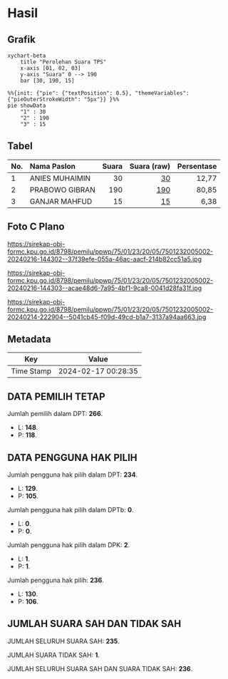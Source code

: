 # Hasil

## Grafik

```mermaid
xychart-beta
    title "Perolehan Suara TPS"
    x-axis [01, 02, 03]
    y-axis "Suara" 0 --> 190
    bar [30, 190, 15]
```

```mermaid
%%{init: {"pie": {"textPosition": 0.5}, "themeVariables": {"pieOuterStrokeWidth": "5px"}} }%%
pie showData
    "1" : 30
    "2" : 190
    "3" : 15
```

## Tabel

| No. | Nama Paslon    | Suara | Suara (raw) | Persentase |
|:--- |:-------------- | -----:| -----------:| ----------:|
| 1   | ANIES MUHAIMIN | 30    | [30][p-1]   | 12,77      |
| 2   | PRABOWO GIBRAN | 190   | [190][p-2]  | 80,85      |
| 3   | GANJAR MAHFUD  | 15    | [15][p-3]   | 6,38       |


[p-1]: https://github.com/gigit-pemilu/pemilu-2024-75-gorontalo/blob/main/pilpres/hitung-suara/sub/75-gorontalo/sub/01-gorontalo/sub/23-bilato/sub/2005-juriya/sub/002-tps/sub/paslon-1.txt
[p-2]: https://github.com/gigit-pemilu/pemilu-2024-75-gorontalo/blob/main/pilpres/hitung-suara/sub/75-gorontalo/sub/01-gorontalo/sub/23-bilato/sub/2005-juriya/sub/002-tps/sub/paslon-2.txt
[p-3]: https://github.com/gigit-pemilu/pemilu-2024-75-gorontalo/blob/main/pilpres/hitung-suara/sub/75-gorontalo/sub/01-gorontalo/sub/23-bilato/sub/2005-juriya/sub/002-tps/sub/paslon-3.txt

## Foto C Plano

https://sirekap-obj-formc.kpu.go.id/8798/pemilu/ppwp/75/01/23/20/05/7501232005002-20240216-144302--37f39efe-055a-46ac-aacf-214b82cc51a5.jpg

https://sirekap-obj-formc.kpu.go.id/8798/pemilu/ppwp/75/01/23/20/05/7501232005002-20240216-144303--acae48d6-7a95-4bf1-9ca8-0041d28fa31f.jpg

https://sirekap-obj-formc.kpu.go.id/8798/pemilu/ppwp/75/01/23/20/05/7501232005002-20240214-222904--5041cb45-f09d-49cd-b1a7-3137a94aa663.jpg


## Metadata

| Key        | Value               |
| ---------- | ------------------- |
| Time Stamp | 2024-02-17 00:28:35 |


## DATA PEMILIH TETAP

Jumlah pemilih dalam DPT: **266**.
 * L: **148**.
 * P: **118**.

## DATA PENGGUNA HAK PILIH

Jumlah pengguna hak pilih dalam DPT: **234**.
 * L: **129**.
 * P: **105**.

Jumlah pengguna hak pilih dalam DPTb: **0**.
 * L: **0**.
 * P: **0**.

Jumlah pengguna hak pilih dalam DPK: **2**.
 * L: **1**.
 * P: **1**.

Jumlah pengguna hak pilih: **236**.
 * L: **130**.
 * P: **106**.

## JUMLAH SUARA SAH DAN TIDAK SAH

JUMLAH SELURUH SUARA SAH: **235**.

JUMLAH SUARA TIDAK SAH: **1**.

JUMLAH SELURUH SUARA SAH DAN SUARA TIDAK SAH: **236**.



